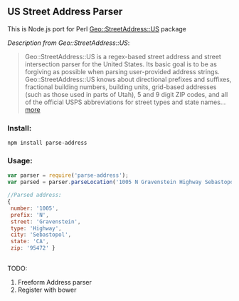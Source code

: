 ## US Street Address Parser

This is Node.js port for Perl [Geo::StreetAddress::US](http://search.cpan.org/~timb/Geo-StreetAddress-US-1.04/US.pm) package

*Description from Geo::StreetAddress::US*:

>Geo::StreetAddress::US is a regex-based street address and street intersection parser for the United States. Its basic goal is to be as forgiving as possible when parsing user-provided address strings. Geo::StreetAddress::US knows about directional prefixes and suffixes, fractional building numbers, building units, grid-based addresses (such as those used in parts of Utah), 5 and 9 digit ZIP codes, and all of the official USPS abbreviations for street types and state names... [more](http://search.cpan.org/~timb/Geo-StreetAddress-US-1.04/US.pm)

### Install:

`npm install parse-address`

### Usage:

```javascript
var parser = require('parse-address');
var parsed = parser.parseLocation('1005 N Gravenstein Highway Sebastopol CA 95472');

//Parsed address:
{ 
 number: '1005',
 prefix: 'N',
 street: 'Gravenstein',
 type: 'Highway',
 city: 'Sebastopol',
 state: 'CA',
 zip: '95472' }
 
```
 

TODO:

1. Freeform Address parser
2. Register with bower
